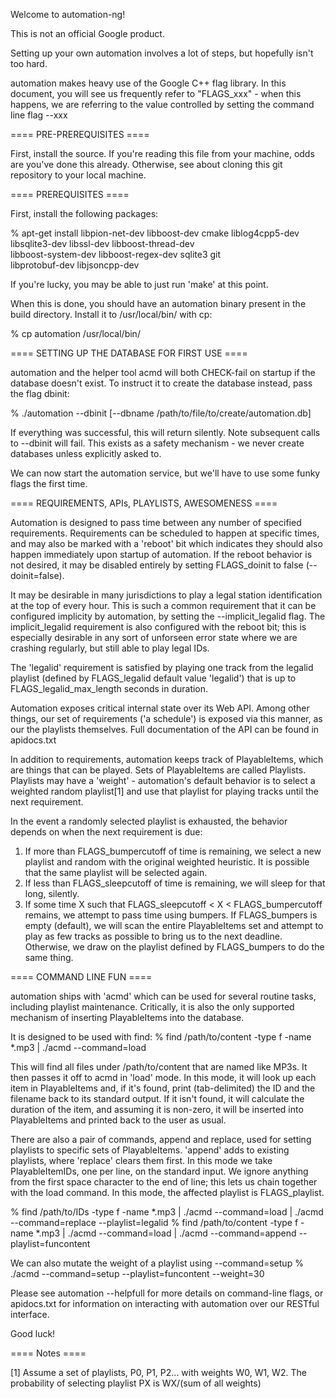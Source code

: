 Welcome to automation-ng!

This is not an official Google product.

Setting up your own automation involves a lot of steps, but hopefully
isn't too hard. 

automation makes heavy use of the Google C++ flag library.  In this
document, you will see us frequently refer to "FLAGS_xxx" - when this
happens, we are referring to the value controlled by setting the command
line flag --xxx

==== PRE-PREREQUISITES ====

First, install the source.  If you're reading this file from your machine,
odds are you've done this already.  Otherwise, see about cloning
this git repository to your local machine.

==== PREREQUISITES ====

First, install the following packages:

  % apt-get install libpion-net-dev libboost-dev cmake liblog4cpp5-dev \
                libsqlite3-dev libssl-dev libboost-thread-dev \
                libboost-system-dev libboost-regex-dev sqlite3 git \
                libprotobuf-dev libjsoncpp-dev

If you're lucky, you may be able to just run 'make' at this point.

When this is done, you should have an automation binary present in the
build directory.  Install it to /usr/local/bin/ with cp:

  % cp automation /usr/local/bin/ 

==== SETTING UP THE DATABASE FOR FIRST USE ====

automation and the helper tool acmd will both CHECK-fail on startup
if the database doesn't exist.  To instruct it to create the database
instead, pass the flag dbinit:

  % ./automation --dbinit [--dbname /path/to/file/to/create/automation.db] 

If everything was successful, this will return silently. Note subsequent
calls to --dbinit will fail.  This exists as a safety mechanism - we never
create databases unless explicitly asked to.

We can now start the automation service, but we'll have to use some funky
flags the first time.

==== REQUIREMENTS, APIs, PLAYLISTS, AWESOMENESS ====

Automation is designed to pass time between any number of specified requirements.
Requirements can be scheduled to happen at specific times, and may also be marked
with a 'reboot' bit which indicates they should also happen immediately upon
startup of automation.  If the reboot behavior is not desired, it may be
disabled entirely by setting FLAGS_doinit to false (--doinit=false).

It may be desirable in many jurisdictions to play a legal station identification at
the top of every hour.  This is such a common requirement that it can be configured
implicity by automation, by setting the --implicit_legalid flag.  The implicit_legalid
requirement is also configured with the reboot bit; this is especially desirable
in any sort of unforseen error state where we are crashing regularly, but still able
to play legal IDs.

The 'legalid' requirement is satisfied by playing one track from the legalid
playlist (defined by FLAGS_legalid default value 'legalid') that is up to
FLAGS_legalid_max_length seconds in duration.

Automation exposes critical internal state over its Web API.  Among other things,
our set of requirements ('a schedule') is exposed via this manner, as our the
playlists themselves.  Full documentation of the API can be found in apidocs.txt

In addition to requirements, automation keeps track of PlayableItems, which are
things that can be played.  Sets of PlayableItems are called Playlists.  Playlists
may have a 'weight' - automation's default behavior is to select a weighted
random playlist[1] and use that playlist for playing tracks until the next
requirement.

In the event a randomly selected playlist is exhausted, the behavior depends
on when the next requirement is due:
  1. If more than FLAGS_bumpercutoff of time is remaining, we select a new
     playlist and random with the original weighted heuristic.  It is possible
     that the same playlist will be selected again.
  2. If less than FLAGS_sleepcutoff of time is remaining, we will sleep for
     that long, silently.
  3. If some time X such that FLAGS_sleepcutoff < X < FLAGS_bumpercutoff remains,
     we attempt to pass time using bumpers.  If FLAGS_bumpers is empty (default),
     we will scan the entire PlayableItems set and attempt to play as few tracks
     as possible to bring us to the next deadline. Otherwise, we draw on the 
     playlist defined by FLAGS_bumpers to do the same thing.

==== COMMAND LINE FUN ====

automation ships with 'acmd' which can be used for several routine tasks,
including playlist maintenance.  Critically, it is also the only supported
mechanism of inserting PlayableItems into the database.

It is designed to be used with find:
  % find /path/to/content -type f -name \*.mp3 | ./acmd --command=load

This will find all files under /path/to/content that are named like MP3s.
It then passes it off to acmd in 'load' mode.  In this mode, it will look
up each item in PlayableItems and, if it's found, print (tab-delimited)
the ID and the filename back to its standard output. If it isn't found,
it will calculate the duration of the item, and assuming it is non-zero,
it will be inserted into PlayableItems and printed back to the user as
usual.

There are also a pair of commands, append and replace, used for setting
playlists to specific sets of PlayableItems.  'append' adds to existing
playlists, where 'replace' clears them first.  In this mode we take PlayableItemIDs,
one per line, on the standard input.  We ignore anything from the first space
character to the end of line; this lets us chain together with the load command.
In this mode, the affected playlist is FLAGS_playlist.

  % find /path/to/IDs -type f -name \*.mp3 | ./acmd --command=load | ./acmd --command=replace --playlist=legalid
  % find /path/to/content -type f -name \*.mp3 | ./acmd --command=load | ./acmd --command=append --playlist=funcontent

We can also mutate the weight of a playlist using --command=setup
  % ./acmd --command=setup --playlist=funcontent --weight=30

Please see automation --helpfull for more details on command-line flags, or apidocs.txt for
information on interacting with automation over our RESTful interface. 

Good luck!

==== Notes ====

[1] Assume a set of playlists, P0, P1, P2... with weights W0, W1, W2.
The probability of selecting playlist PX is WX/(sum of all weights)

